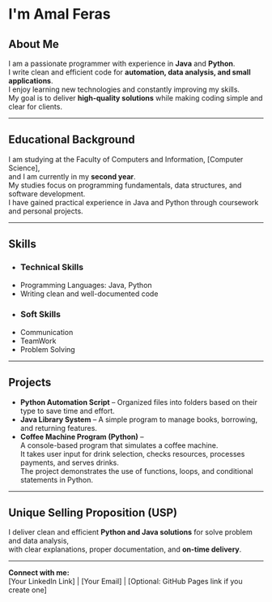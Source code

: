 # I'm Amal Feras  

## About Me  
I am a passionate programmer with experience in **Java** and **Python**.  
I write clean and efficient code for **automation, data analysis, and small applications**.  
I enjoy learning new technologies and constantly improving my skills.  
My goal is to deliver **high-quality solutions** while making coding simple and clear for clients.  

---

## Educational Background  
I am studying at the Faculty of Computers and Information, [Computer Science],  
and I am currently in my **second year**.  
My studies focus on programming fundamentals, data structures, and software development.  
I have gained practical experience in Java and Python through coursework and personal projects.  

---

##  Skills  
- ### Technical Skills
- Programming Languages: Java, Python
- Writing clean and well-documented code 
- ### Soft Skills  
- Communication
- TeamWork
- Problem Solving 


---

##  Projects  
- **Python Automation Script** – Organized files into folders based on their type to save time and effort.  
- **Java Library System** – A simple program to manage books, borrowing, and returning features.  
- **Coffee Machine Program (Python)** –  
  A console-based program that simulates a coffee machine.  
  It takes user input for drink selection, checks resources, processes payments, and serves drinks.  
  The project demonstrates the use of functions, loops, and conditional statements in Python.
---

##  Unique Selling Proposition (USP)  
I deliver clean and efficient **Python and Java solutions** for solve problem and data analysis,  
with clear explanations, proper documentation, and **on-time delivery**.  

---

 **Connect with me:**  
[Your LinkedIn Link] | [Your Email] | [Optional: GitHub Pages link if you create one]  

